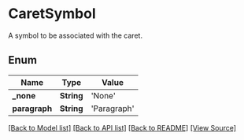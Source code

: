 # CaretSymbol
A symbol to be associated with the caret.

## Enum
Name | Type | Value
------------ | ------------- | -------------
**_none** | **String** | 'None'
**paragraph** | **String** | 'Paragraph'

[[Back to Model list]](../README.md#documentation-for-models) [[Back to API list]](../README.md#documentation-for-api-endpoints) [[Back to README]](../README.md) [[View Source]](../AsposePdfCloud/Models/CaretSymbol.swift)

